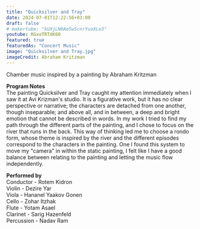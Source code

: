 ```yaml
---
title: "Quicksilver and Tray"
date: 2024-07-01T12:22:56+03:00
draft: false
# makertube: "kUXjLN8Ae5wScnrYuoXLe3"
youtube: RGxoTRTdK60
featured: true 
featuredAs: "Concert Music"
image: "Quicksilver and Tray.jpg"
imageCredit: Abraham Kritzman
---
```

Chamber music inspired by a painting by Abraham Kritzman
<!--more-->
**Program Notes**  
The painting Quicksilver and Tray caught my attention immediately when I saw it at Avi Krizman's studio. It is a figurative work, but it has no clear perspective or narrative; the characters are detached from one another, though inseparable; and above all, and in between, a deep and bright emotion that cannot be described in words. In my work I tried to find my path through the different parts of the painting, and I chose to focus on the river that runs in the back. This way of thinking led me to choose a rondo form, whose theme is inspired by the river and the different episodes correspond to the characters in the painting. One I found this system to move my "camera" in within the static painting, I felt like I have a good balance between relating to the painting and letting the music flow independently.

**Performed by**  
Conductor - Rotem Kidron  
Violin - Dezire Yar  
Viola - Hananel Yaakov Gonen  
Cello - Zohar Itzhak  
Flute - Yotam Asael  
Clarinet - Sarig Hazenfeld  
Percussion - Nadav Ram  
